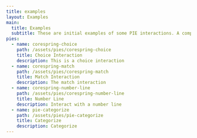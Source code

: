```yaml
---
title: examples 
layout: Examples
main: 
  title: Examples
  subtitle: These are initial examples of some PIE interactions. A complete catalog of Open Source interactions and tools is under development.
pies:
  - name: corespring-choice
    path: /assets/pies/corespring-choice
    title: Choice Interaction
    description: This is a choice interaction
  - name: corespring-match
    path: /assets/pies/corespring-match
    title: Match Interaction
    description: The match interaction 
  - name: corespring-number-line
    path: /assets/pies/corespring-number-line
    title: Number Line 
    description: Interact with a number line 
  - name: pie-categorize
    path: /assets/pies/pie-categorize
    title: Categorize 
    description: Categorize 
---
```

